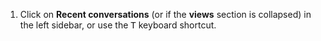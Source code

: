 1. Click on <i class="zulip-icon zulip-icon-recent"></i> **Recent conversations**
   (or <i class="zulip-icon zulip-icon-recent"></i> if the **views**
   section is collapsed) in the left sidebar,
   or use the <kbd>T</kbd> keyboard shortcut.
